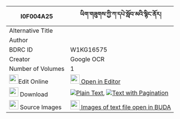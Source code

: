 |I0F004A25|ཡིག་གཟུགས་ཀྱི་ཀ་དཔེ་སློབ་མའི་སྙིང་ནོར། 
| --- | --- 
|Alternative Title |
|Author | 
|BDRC ID | W1KG16575
|Creator | Google OCR
|Number of Volumes| 1
|<img width="25" src="https://img.icons8.com/color/25/000000/edit-property.png">Edit Online| [<img width="25" src="https://avatars.githubusercontent.com/u/45091458?s=200&v=4"> Open in Editor](http://editor.openpecha.org/I0F004A25)
|<img width="25" src="https://img.icons8.com/fluent/48/000000/download-2.png"/>  Download | [![](https://img.icons8.com/color/20/000000/txt.png)Plain Text](https://github.com/Openpecha/I0F004A25/releases/download/v1/yikzuk_kyi_kape_lobma_i_nyingn_plain_I0F004A25.zip), [![](https://img.icons8.com/color/20/000000/txt.png)Text with Pagination](https://github.com/Openpecha/I0F004A25/releases/download/v1/yikzuk_kyi_kape_lobma_i_nyingn_pages_I0F004A25.zip)
|<img width="25" src="https://img.icons8.com/plasticine/100/000000/pictures-folder.png"/>  Source Images | [<img width="25" src="https://library.bdrc.io/icons/BUDA-small.svg"> Images of text file open in BUDA](https://library.bdrc.io/show/bdr:W1KG16575)